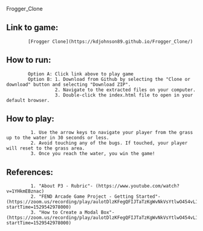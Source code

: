 Frogger_Clone


## Link to game: 
            [Frogger Clone](https://kdjohnson89.github.io/Frogger_Clone/)



## How to run: 
            Option A: Click link above to play game
            Option B: 1. Download from Github by selecting the "Clone or download" button and selecting "Download ZIP".
                      2. Navigate to the extracted files on your computer.
                      3. Double-click the index.html file to open in your default browser.
                      


## How to play: 
             1. Use the arrow keys to navigate your player from the grass up to the water in 30 seconds or less.
             2. Avoid touching any of the bugs. If touched, your player will reset to the grass area.
             3. Once you reach the water, you win the game!
             


## References: 
             1. "About P3 - Rubric"- (https://www.youtube.com/watch?v=1YHkmEBznac)
             2. "FEND Arcade Game Project - Getting Started"- (https://zoom.us/recording/play/aulotDlzKFegQFIJTaTzKgWvNkVsYtlwO454vL1UPE1Cm6lOUBQCtfVurPOIAGAS?startTime=1529542978000)
             3. "How to Create a Modal Box"- (https://zoom.us/recording/play/aulotDlzKFegQFIJTaTzKgWvNkVsYtlwO454vL1UPE1Cm6lOUBQCtfVurPOIAGAS?startTime=1529542978000)
